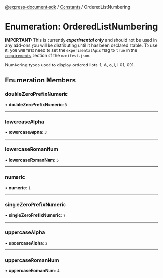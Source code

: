 [@express-document-sdk](../../../overview.md) / [Constants](../overview.md) / OrderedListNumbering

# Enumeration: OrderedListNumbering

<InlineAlert slots="text" variant="warning"/>

**IMPORTANT:** This is currently ***experimental only*** and should not be used in any add-ons you will be distributing until it has been declared stable. To use it, you will first need to set the `experimentalApis` flag to `true` in the [`requirements`](../../../manifest/index.md#requirements) section of the `manifest.json`.

Numbering types used to display ordered lists: 1, A, a, I, i 01, 001.

## Enumeration Members

### doubleZeroPrefixNumeric

• **doubleZeroPrefixNumeric**: `8`

---

### lowercaseAlpha

• **lowercaseAlpha**: `3`

---

### lowercaseRomanNum

• **lowercaseRomanNum**: `5`

---

### numeric

• **numeric**: `1`

---

### singleZeroPrefixNumeric

• **singleZeroPrefixNumeric**: `7`

---

### uppercaseAlpha

• **uppercaseAlpha**: `2`

---

### uppercaseRomanNum

• **uppercaseRomanNum**: `4`

